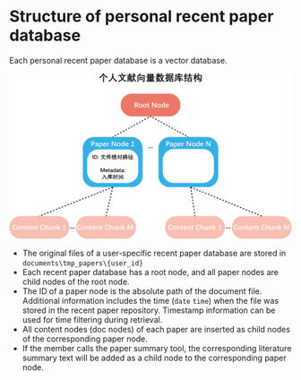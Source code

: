 # Structure of personal recent paper database

Each personal recent paper database is a vector database.

![Structure of personal recent paper database](../images/personal_papers_structure.png)

- The original files of a user-specific recent paper database are stored in `documents\tmp_papers\{user_id}`
- Each recent paper database has a root node, and all paper nodes are child nodes of the root node.
- The ID of a paper node is the absolute path of the document file. 
Additional information includes the time (`date` `time`) when the file was stored in the recent paper repository. 
Timestamp information can be used for time filtering during retrieval.
- All content nodes (doc nodes) of each paper are inserted as child nodes of the corresponding paper node.
- If the member calls the paper summary tool, the corresponding literature summary text will be added as a child node 
to the corresponding paper node.